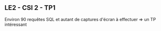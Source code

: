 LE2 - CSI 2 - TP1
-----------------
Environ 90 requêtes SQL et autant de captures d'écran à effectuer => un TP intéressant
